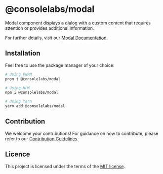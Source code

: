 # @consolelabs/modal

Modal component displays a dialog with a custom content that requires attention
or provides additional information.

For further details, visit our
[Modal Documentation](https://ds.console.so/?path=/docs/components-modal--docs).

## Installation

Feel free to use the package manager of your choice:

```sh
# Using PNPM
pnpm i @consolelabs/modal

# Using NPM
npm i @consolelabs/modal

# Using Yarn
yarn add @consolelabs/modal
```

## Contribution

We welcome your contributions! For guidance on how to contribute, please refer
to our [Contribution Guidelines](/CONTRIBUTING.md).

## Licence

This project is licensed under the terms of the
[MIT license](https://choosealicense.com/licenses/mit/).
